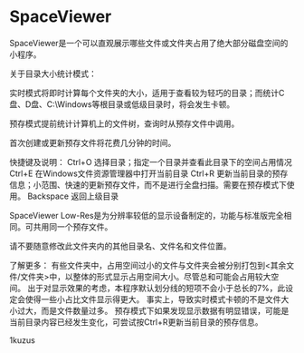 # SpaceViewer
SpaceViewer是一个可以直观展示哪些文件或文件夹占用了绝大部分磁盘空间的小程序。




关于目录大小统计模式：

实时模式将即时计算每个文件夹的大小，适用于查看较为轻巧的目录；而统计C盘、D盘、C:\Windows等根目录或低级目录时，将会发生卡顿。

预存模式提前统计计算机上的文件树，查询时从预存文件中调用。

首次创建或更新预存文件将花费几分钟的时间。


快捷键及说明：
Ctrl+O	选择目录；指定一个目录并查看此目录下的空间占用情况
Ctrl+E	在Windows文件资源管理器中打开当前目录
Ctrl+R	更新当前目录的预存信息；小范围、快速的更新预存文件，而不是进行全盘扫描。需要在预存模式下使用。
Backspace	返回上级目录


SpaceViewer Low-Res是为分辨率较低的显示设备制定的，功能与标准版完全相同。可共用同一个预存文件。

请不要随意修改此文件夹内的其他目录名、文件名和文件位置。


了解更多：
有些文件夹中，占用空间过小的文件与文件夹会被分别打包到<其余文件/文件夹>中，以整体的形式显示占用空间大小。尽管总和可能会占用较大空间。
出于对显示效果的考虑，本程序默认划分线的短项不会小于总长的7%，此设定会使得一些小占比文件显示得更大。
事实上，导致实时模式卡顿的不是文件大小过大，而是文件数量过多。
预存模式下如果发现显示数据有明显错误，可能是当前目录内容已经发生变化，可尝试按Ctrl+R更新当前目录的预存信息。


1kuzus
